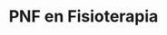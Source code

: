 ---
title: 'PNF en Fisioterapia'
description: 'Formación de fisioterapeutas especializados en la rehabilitación física de pacientes.'
nivel: 'Licenciatura'
curso: 'pregrado'
icon: 'Bone'
color: '#9c27b0'
area: 'ciencias de la salud'
ubicacion: 'Municipio Miranda, Zamora Falcón, Colina, Morón'
---